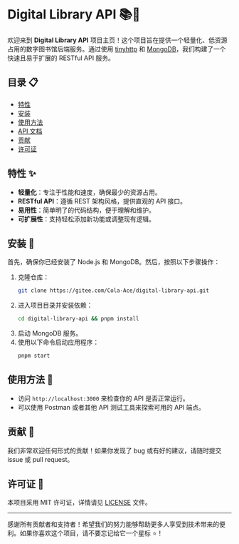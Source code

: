 # Digital Library API 📚🚀

欢迎来到 **Digital Library API** 项目主页！这个项目旨在提供一个轻量化、低资源占用的数字图书馆后端服务。通过使用 [tinyhttp](https://github.com/tinyhttp/tinyhttp/) 和 [MongoDB](https://www.mongodb.com/)，我们构建了一个快速且易于扩展的 RESTful API 服务。

## 目录 📋
- [特性](#特性✨)
- [安装](#安装🔧)
- [使用方法](#使用方法📖)
- [API 文档](#api-文档🔗)
- [贡献](#贡献🤝)
- [许可证](#许可证📜)

## 特性 ✨
- **轻量化**：专注于性能和速度，确保最少的资源占用。
- **RESTful API**：遵循 REST 架构风格，提供直观的 API 接口。
- **易用性**：简单明了的代码结构，便于理解和维护。
- **可扩展性**：支持轻松添加新功能或调整现有逻辑。

## 安装 🔧
首先，确保你已经安装了 Node.js 和 MongoDB。然后，按照以下步骤操作：

1. 克隆仓库：
   ```bash
   git clone https://gitee.com/Cola-Ace/digital-library-api.git
   ```
2. 进入项目目录并安装依赖：
   ```bash
   cd digital-library-api && pnpm install
   ```
3. 启动 MongoDB 服务。
4. 使用以下命令启动应用程序：
   ```bash
   pnpm start
   ```

## 使用方法 📖
- 访问 `http://localhost:3000` 来检查你的 API 是否正常运行。
- 可以使用 Postman 或者其他 API 测试工具来探索可用的 API 端点。

## 贡献 🤝
我们非常欢迎任何形式的贡献！如果你发现了 bug 或有好的建议，请随时提交 issue 或 pull request。

## 许可证 📜
本项目采用 MIT 许可证，详情请见 [LICENSE](LICENSE) 文件。

---

感谢所有贡献者和支持者！希望我们的努力能够帮助更多人享受到技术带来的便利。如果你喜欢这个项目，请不要忘记给它一个星标 ⭐！